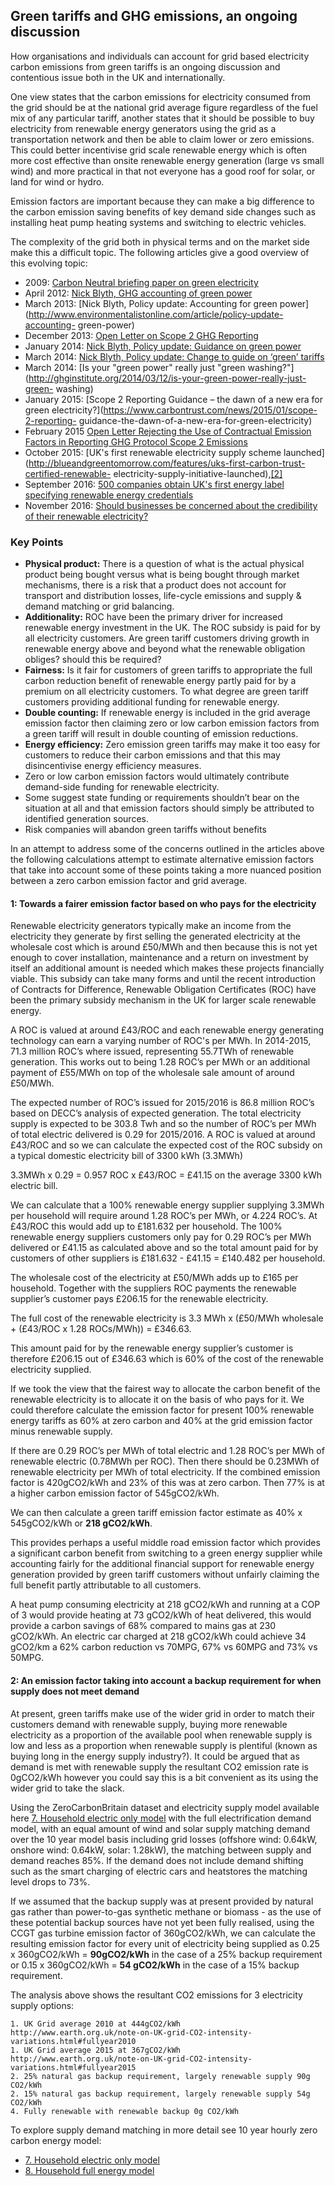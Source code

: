 ## Green tariffs and GHG emissions, an ongoing discussion

How organisations and individuals can account for grid based electricity carbon emissions from green tariffs is an ongoing discussion and contentious issue both in the UK and internationally. 

One view states that the carbon emissions for electricity consumed from the grid should be at the national grid average figure regardless of the fuel mix of any particular tariff, another states that it should be possible to buy electricity from renewable energy generators using the grid as a transportation network and then be able to claim lower or zero emissions. This could better incentivise grid scale renewable energy which is often more cost effective than onsite renewable energy generation (large vs small wind) and more practical in that not everyone has a good roof for solar, or land for wind or hydro.

Emission factors are important because they can make a big difference to the carbon emission saving benefits of key demand side changes such as installing heat pump heating systems and switching to electric vehicles.

The complexity of the grid both in physical terms and on the market side make this a difficult topic. The following articles give a good overview of this evolving topic:

- 2009: [Carbon Neutral briefing paper on green electricity](http://www.carbonneutral.com/interface/files/knowledgecentre/Briefing%20Paper%20on%20Green%20Electricity.pdf)
- April 2012: [Nick Blyth, GHG accounting of green power](http://www.environmentalistonline.com/article/ghg-accounting-green-power)
- March 2013: [Nick Blyth, Policy update: Accounting for green power](http://www.environmentalistonline.com/article/policy-update-accounting-
green-power)
- December 2013: [Open Letter on Scope 2 GHG Reporting](https://scope2openletter.wordpress.com/december-2013-letter)
- January 2014: [Nick Blyth, Policy update: Guidance on green power](http://www.environmentalistonline.com/article/policy-update-guidance-green-power)
- March 2014: [Nick Blyth, Policy update: Change to guide on ‘green’ tariffs](http://www.environmentalistonline.com/article/policy-update-change-guide-%E2%80%98green%E2%80%99-tariffs)
- March 2014: [Is your "green power" really just "green washing?"](http://ghginstitute.org/2014/03/12/is-your-green-power-really-just-green-
washing)
- January 2015: [Scope 2 Reporting Guidance – the dawn of a new era for green electricity?](https://www.carbontrust.com/news/2015/01/scope-2-reporting-
guidance-the-dawn-of-a-new-era-for-green-electricity)
- February 2015 [Open Letter Rejecting the Use of Contractual Emission Factors in
Reporting GHG Protocol Scope 2 Emissions](https://scope2openletter.wordpress.com)
- October 2015: [UK's first renewable electricity supply scheme launched](http://blueandgreentomorrow.com/features/uks-first-carbon-trust-certified-renewable-
electricity-supply-initiative-launched),[[2]](http://www.edie.net/news/6/UK-s-first-certified-renewable-electricity-label-launched)
- September 2016: [500 companies obtain UK's first energy label specifying renewable energy credentials](http://www.edie.net/news/6/500-companies-issued-UK-s-first-energy-label-specifying-renewable-energy-credentials)
- November 2016: [Should businesses be concerned about the credibility of their renewable electricity?](http://www.edie.net/blog/Should-businesses-be-concerned-about-the-credibility-of-their-renewable-electricity/6098133)

### Key Points

- **Physical product:** There is a question of what is the actual physical product being bought versus what is being bought through market mechanisms, there is a risk that a product does not account for transport and distribution losses, life-cycle emissions and supply & demand matching or grid balancing.
- **Additionality:** ROC have been the primary driver for increased renewable energy investment in the UK. The ROC subsidy is paid for by all electricity customers. Are green tariff customers driving growth in renewable energy above and beyond what the renewable obligation obliges? should this be required?
- **Fairness:** Is it fair for customers of green tariffs to appropriate the full carbon reduction benefit of renewable energy partly paid for by a premium on all electricity customers. To what degree are green tariff customers providing additional funding for renewable energy.
- **Double counting:** If renewable energy is included in the grid average emission factor then claiming zero or low carbon emission factors from a green tariff will result in
double counting of emission reductions.
- **Energy efficiency:** Zero emission green tariffs may make it too easy for customers to reduce their carbon emissions and that this may disincentivise energy efficiency measures.
- Zero or low carbon emission factors would ultimately contribute demand-side funding for renewable electricity.
- Some suggest state funding or requirements shouldn’t bear on the situation at all and that emission factors should simply be attributed to identified generation sources.
- Risk companies will abandon green tariffs without benefits

In an attempt to address some of the concerns outlined in the articles above the following calculations attempt to estimate alternative emission factors that take into account some of these points taking a more nuanced position between a zero carbon emission factor and grid average.

#### 1: Towards a fairer emission factor based on who pays for the electricity

Renewable electricity generators typically make an income from the electricity they generate by first selling the generated electricity at the wholesale cost which is around £50/MWh and then because this is not yet enough to cover installation, maintenance and a return on investment by itself an additional amount is needed which makes these projects financially viable. This subsidy can take many forms and until the recent introduction of Contracts for Difference, Renewable Obligation Certificates (ROC) have been the primary subsidy mechanism in the UK for larger scale renewable energy.

A ROC is valued at around £43/ROC and each renewable energy generating technology can earn a varying number of ROC's per MWh. In 2014-2015, 71.3 million ROC’s where issued, representing 55.7TWh of renewable generation. This works out to being 1.28 ROC’s per MWh or an additional payment of £55/MWh on top of the wholesale sale amount of around £50/MWh.

The expected number of ROC’s issued for 2015/2016 is 86.8 million ROC’s based on DECC’s analysis of expected generation. The total electricity supply is expected to be 303.8 Twh and so the number of ROC’s per MWh of total electric delivered is 0.29 for 2015/2016. A ROC is valued at around £43/ROC and so we can calculate the expected cost of the ROC subsidy on a typical domestic electricity bill of 3300 kWh (3.3MWh)

3.3MWh x 0.29 = 0.957 ROC x £43/ROC = £41.15 on the average 3300 kWh electric bill.

We can calculate that a 100% renewable energy supplier supplying 3.3MWh per household will require around 1.28 ROC’s per MWh, or 4.224 ROC’s. At £43/ROC this would add up to £181.632 per household. The 100% renewable energy suppliers customers only pay for 0.29 ROC’s per MWh delivered or £41.15 as calculated above and so the total amount paid for by customers of other suppliers is £181.632 - £41.15 = £140.482 per household.

The wholesale cost of the electricity at £50/MWh adds up to £165 per household. Together with the suppliers ROC payments the renewable supplier’s customer pays £206.15 for the renewable electricity. 

The full cost of the renewable electricity is 3.3 MWh x (£50/MWh wholesale + (£43/ROC x 1.28 ROCs/MWh)) = £346.63.

This amount paid for by the renewable energy supplier’s customer is therefore £206.15 out of £346.63 which is 60% of the cost of the renewable electricity supplied.

If we took the view that the fairest way to allocate the carbon benefit of the renewable electricity is to allocate it on the basis of who pays for it. We could therefore calculate the emission factor for present 100% renewable energy tariffs as 60% at zero carbon and 40% at the grid emission factor minus renewable supply.

If there are 0.29 ROC’s per MWh of total electric and 1.28 ROC’s per MWh of renewable electric (0.78MWh per ROC). Then there should be 0.23MWh of renewable electricity per MWh of total electricity. If the combined emission factor is 420gCO2/kWh and 23% of this was at zero carbon. Then 77% is at a higher carbon emission factor of 545gCO2/kWh.

We can then calculate a green tariff emission factor estimate as 40% x 545gCO2/kWh or **218 gCO2/kWh**.

This provides perhaps a useful middle road emission factor which provides a significant carbon benefit from switching to a green energy supplier while accounting fairly for the additional financial support for renewable energy generation provided by green tariff customers without unfairly claiming the full benefit partly attributable to all customers.

A heat pump consuming electricity at 218 gCO2/kWh and running at a COP of 3 would provide heating at 73 gCO2/kWh of heat delivered, this would provide a carbon savings of 68% compared to mains gas at 230 gCO2/kWh. An electric car charged at 218 gCO2/kWh could achieve 34 gCO2/km a 62% carbon reduction vs 70MPG, 67% vs 60MPG and 73% vs 50MPG.

#### 2: An emission factor taking into account a backup requirement for when supply does not meet demand

At present, green tariffs make use of the wider grid in order to match their customers demand with renewable supply, buying more renewable electricity as a proportion of the available pool when renewable supply is low and less as a proportion when renewable supply is plentiful (known as buying long in the energy supply industry?). It could be argued that as demand is met with renewable supply the resultant CO2 emission rate is 0gCO2/kWh however you could say this is a bit convenient as its using the wider grid to take the slack.

Using the ZeroCarbonBritain dataset and electricity supply model available here [7. Household electric only model](../zcem/integrated.html#all) with the full electrification demand model, with an equal amount of wind and solar supply matching demand over the 10 year model basis including grid losses (offshore wind: 0.64kW, onshore wind: 0.64kW, solar: 1.28kW), the matching between supply and demand reaches 85%. If the demand does not include demand shifting such as the smart charging of electric cars and heatstores the matching level drops to 73%.

If we assumed that the backup supply was at present provided by natural gas rather than power-to-gas synthetic methane or biomass - as the use of these potential backup sources have not yet been fully realised, using the CCGT gas turbine emission factor of 360gCO2/kWh, we can calculate the resulting emission factor for every unit of electricity being supplied as 0.25 x 360gCO2/kWh = **90gCO2/kWh** in the case of a 25% backup requirement or 0.15 x 360gCO2/kWh = **54 gCO2/kWh** in the case of a 15% backup requirement.

The analysis above shows the resultant CO2 emissions for 3 electricity supply options:

    1. UK Grid average 2010 at 444gCO2/kWh
    http://www.earth.org.uk/note-on-UK-grid-CO2-intensity-variations.html#fullyear2010
    1. UK Grid average 2015 at 367gCO2/kWh
    http://www.earth.org.uk/note-on-UK-grid-CO2-intensity-variations.html#fullyear2015
    2. 25% natural gas backup requirement, largely renewable supply 90g CO2/kWh
    2. 15% natural gas backup requirement, largely renewable supply 54g CO2/kWh
    4. Fully renewable with renewable backup 0g CO2/kWh

To explore supply demand matching in more detail see 10 year hourly zero carbon energy model:
    
- [7. Household electric only model](../zcem/integrated.html#all)
- [8. Household full energy model](../zcem/integrated.html#fullhousehold)


